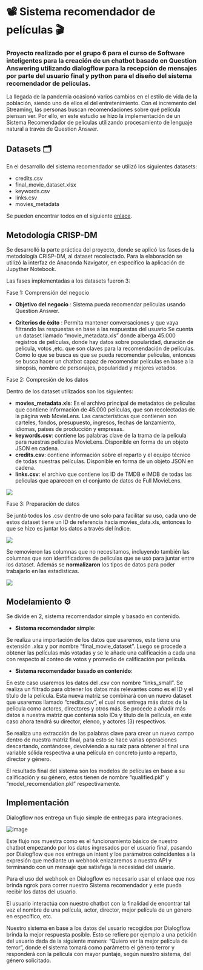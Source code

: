 # 📽 Sistema recomendador de películas 🎬

### Proyecto realizado por el grupo 6 para el curso de Software inteligentes para la creación de un chatbot basado en Question Answering utilizando dialogflow para la recepción de mensajes por parte del usuario final y python para el diseño del sistema recomendador de películas. 

La llegada de la pandemia ocasionó varios cambios en el estilo de vida de la población, siendo uno de ellos el del entretenimiento. Con el incremento del Streaming, las personas buscan recomendaciones sobre qué película piensan ver. Por ello, en este estudio se hizo la implementación de un Sistema Recomendador de películas utilizando procesamiento de lenguaje natural a través de Question Answer.

## Datasets 🗂

En el desarrollo del sistema recomendador se utilizó los siguientes datasets:
- credits.csv
- final_movie_dataset.xlsx
- keywords.csv
- links.csv
- movies_metadata

Se pueden encontrar todos en el siguiente [enlace](https://drive.google.com/drive/folders/1c7ooUt2F5kgw3E6kJI8OhzH9Oi_JGE9c?usp=sharing).

## Metodología CRISP-DM

Se desarrolló la parte práctica del proyecto, donde se aplicó las fases de la metodología CRISP-DM, al dataset recolectado. 
Para la elaboración se utilizó la interfaz de Anaconda Navigator, en específico la aplicación de Jupyther Notebook.

Las fases implementadas a los datasets fueron 3:

Fase 1: Comprensión del negocio

- **Objetivo del negocio** : 
Sistema pueda recomendar películas usando Question Answer.

- **Criterios de éxito** : 
Permita mantener conversaciones y que vaya filtrando las respuestas en base a las respuestas del usuario
Se cuenta un dataset llamado “movie_metadata.xls” donde alberga 45.000 registros de películas, donde hay datos sobre popularidad, duración de película, votos ,etc. que son claves para la recomendación de películas.
Como lo que se busca es que se pueda recomendar películas, entonces se busca hacer un chatbot capaz de recomendar películas en base a la sinopsis, nombre de personajes, popularidad y mejores votados.

Fase 2: Compresión de los datos 

Dentro de los dataset utilizados son los siguientes:
- **movies_metadata.xls**: Es el archivo principal de metadatos de películas que contiene información de 45.000 películas, que son recolectadas de la página web MovieLens. Las características que contienen son carteles, fondos, presupuesto, ingresos, fechas de lanzamiento, idiomas, países de producción y empresas.
- **keywords.csv**: contiene las palabras clave de la trama de la película para nuestras películas MovieLens. Disponible en forma de un objeto JSON en cadena.
- **credits.csv**: contiene información sobre el reparto y el equipo técnico de todas nuestras películas. Disponible en forma de un objeto JSON en cadena.
- **links.csv**: el archivo que contiene los ID de TMDB e IMDB de todas las películas que aparecen en el conjunto de datos de Full MovieLens.

![](https://i.postimg.cc/rpybwF2s/Imagen1.png)

Fase 3: Preparación de datos

Se juntó todos los .csv dentro de uno solo para facilitar su uso, cada uno de estos dataset tiene un ID de referencia hacia movies_data.xls, entonces lo que se hizo es juntar los datos a través del índice.

![](https://i.postimg.cc/SxTm7PrZ/Imagen2.png)

Se removieron las columnas que no necesitamos, incluyendo también las columnas que son identificadores de películas que se usó para juntar entre los dataset. Además se **normalizaron** los tipos de datos para poder trabajarlo en las estadísticas.

![](https://i.postimg.cc/Wbd81Fyh/IMAGEN3.png)

## Modelamiento ⚙

Se divide en 2, sistema recomendador simple y basado en contenido.
- **Sistema recomendador simple**:

Se realiza una importación de los datos que usaremos, este tiene una extensión .xlsx y por nombre “final_movie_dataset”. Luego se procede a obtener las películas más votadas y se le añade una calificación a cada una  con respecto al conteo de votos y promedio de calificación por película.

- **Sistema recomendador basado en contenido**:

En este caso usaremos los datos del .csv con nombre “links_small”. Se realiza un filtrado para obtener los datos más relevantes como es el ID y el título de la película. 
Esta nueva matriz se combinará con un nuevo dataset que usaremos llamado “credits.csv”, el cual nos entrega más datos de la película como actores, directores y otros más.
Se procede a añadir más datos a nuestra matriz que contenía solo IDs y título de la película, en este caso ahora tendrá su director, elenco, y actores (3) respectivos. 

Se realiza una extracción de las palabras clave para crear un nuevo campo dentro de nuestra matriz final, para esto se hace varias operaciones descartando, contándose, devolviendo a su raíz para obtener al final una variable sólida respectiva a una película en concreto junto a reparto, director y género.

El resultado final del sistema son los modelos de películas en base a su calificación y su género, estos tienen de nombre “qualified.pkl” y “model_recomendation.pkl” respectivamente. 

## Implementación 

Dialogflow nos entrega un flujo simple de entregas para integraciones.

![image](https://user-images.githubusercontent.com/55029565/186072495-e481f1be-40d1-4409-8041-77e9e5234bbf.png)

Este flujo nos muestra como es el funcionamiento básico de nuestro chatbot empezando por los datos ingresados por el usuario final, pasando por Dialogflow que nos entrega un intent y los parámetros coincidentes a la expresión que mediante un webhook enlazaremos a nuestra API y terminando con un mensaje que satisfaga la necesidad del usuario.

Para el uso del webhook en Dialogflow es necesario usar el enlace que nos brinda ngrok para correr nuestro Sistema recomendador y este pueda recibir los datos del usuario.

El usuario interactúa con nuestro chatbot con la finalidad de encontrar tal vez el nombre de una película, actor, director, mejor película de un género en específico, etc.

Nuestro sistema en base a los datos del usuario recogidos por Dialogflow brinda la mejor respuesta posible. Esto se refiere por ejemplo a una petición del usuario dada de la siguiente manera: “Quiero ver la mejor película de terror”, donde el sistema tomará como parámetro el género terror y responderá con la película con mayor puntaje, según nuestro sistema, del género solicitado.


